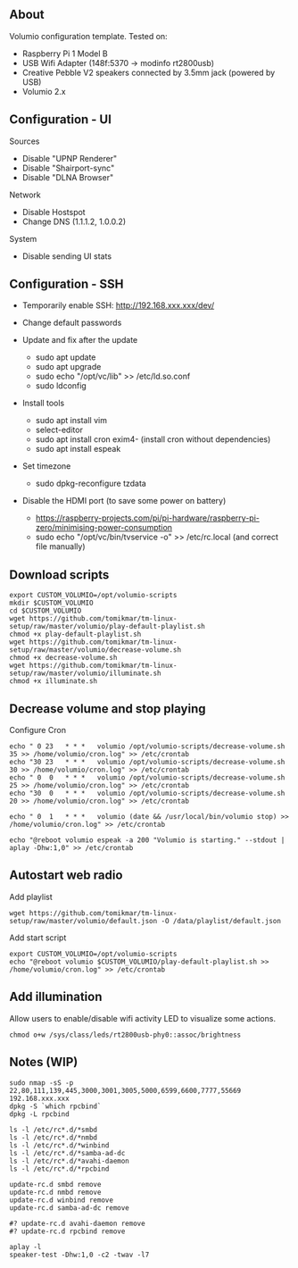 About
-----

Volumio configuration template. Tested on:

  * Raspberry Pi 1 Model B
  * USB Wifi Adapter (148f:5370 -> modinfo rt2800usb)
  * Creative Pebble V2 speakers connected by 3.5mm jack (powered by USB)
  * Volumio 2.x



Configuration - UI
------------------

Sources

  * Disable "UPNP Renderer"
  * Disable "Shairport-sync"
  * Disable "DLNA Browser"

Network

  * Disable Hostspot
  * Change DNS (1.1.1.2, 1.0.0.2)

System

  * Disable sending UI stats



Configuration - SSH
-------------------

  * Temporarily enable SSH: http://192.168.xxx.xxx/dev/

  * Change default passwords

  * Update and fix after the update
    * sudo apt update
    * sudo apt upgrade
    * sudo echo "/opt/vc/lib" >> /etc/ld.so.conf
    * sudo ldconfig

  * Install tools 
    * sudo apt install vim
    * select-editor
    * sudo apt install cron exim4- (install cron without dependencies)
    * sudo apt install espeak

  * Set timezone
    * sudo dpkg-reconfigure tzdata

  * Disable the HDMI port (to save some power on battery)
    * https://raspberry-projects.com/pi/pi-hardware/raspberry-pi-zero/minimising-power-consumption
    * sudo echo "/opt/vc/bin/tvservice -o" >> /etc/rc.local   (and correct file manually)



Download scripts
----------------

```
export CUSTOM_VOLUMIO=/opt/volumio-scripts
mkdir $CUSTOM_VOLUMIO
cd $CUSTOM_VOLUMIO
wget https://github.com/tomikmar/tm-linux-setup/raw/master/volumio/play-default-playlist.sh
chmod +x play-default-playlist.sh
wget https://github.com/tomikmar/tm-linux-setup/raw/master/volumio/decrease-volume.sh
chmod +x decrease-volume.sh
wget https://github.com/tomikmar/tm-linux-setup/raw/master/volumio/illuminate.sh
chmod +x illuminate.sh
```



Decrease volume and stop playing
--------------------------------

Configure Cron

```
echo " 0 23   * * *   volumio /opt/volumio-scripts/decrease-volume.sh 35 >> /home/volumio/cron.log" >> /etc/crontab
echo "30 23   * * *   volumio /opt/volumio-scripts/decrease-volume.sh 30 >> /home/volumio/cron.log" >> /etc/crontab 
echo " 0  0   * * *   volumio /opt/volumio-scripts/decrease-volume.sh 25 >> /home/volumio/cron.log" >> /etc/crontab 
echo "30  0   * * *   volumio /opt/volumio-scripts/decrease-volume.sh 20 >> /home/volumio/cron.log" >> /etc/crontab

echo " 0  1   * * *   volumio (date && /usr/local/bin/volumio stop) >> /home/volumio/cron.log" >> /etc/crontab

echo "@reboot volumio espeak -a 200 "Volumio is starting." --stdout | aplay -Dhw:1,0" >> /etc/crontab

```



Autostart web radio
-------------------

Add playlist

```
wget https://github.com/tomikmar/tm-linux-setup/raw/master/volumio/default.json -O /data/playlist/default.json 
```

Add start script

```
export CUSTOM_VOLUMIO=/opt/volumio-scripts
echo "@reboot volumio $CUSTOM_VOLUMIO/play-default-playlist.sh >> /home/volumio/cron.log" >> /etc/crontab
```



Add illumination
----------------

Allow users to enable/disable wifi activity LED to visualize some actions.

```
chmod o+w /sys/class/leds/rt2800usb-phy0::assoc/brightness
```



Notes (WIP)
-----------

```
sudo nmap -sS -p 22,80,111,139,445,3000,3001,3005,5000,6599,6600,7777,55669 192.168.xxx.xxx
dpkg -S `which rpcbind`
dpkg -L rpcbind
```

```
ls -l /etc/rc*.d/*smbd
ls -l /etc/rc*.d/*nmbd
ls -l /etc/rc*.d/*winbind
ls -l /etc/rc*.d/*samba-ad-dc
ls -l /etc/rc*.d/*avahi-daemon
ls -l /etc/rc*.d/*rpcbind
```

```
update-rc.d smbd remove
update-rc.d nmbd remove
update-rc.d winbind remove
update-rc.d samba-ad-dc remove

#? update-rc.d avahi-daemon remove
#? update-rc.d rpcbind remove
```

```
aplay -l
speaker-test -Dhw:1,0 -c2 -twav -l7
```


